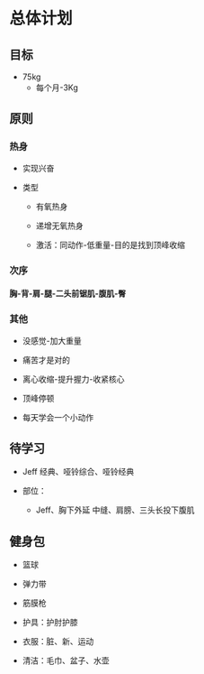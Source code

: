 # 总体计划

## 目标

-   75kg
    -   每个月-3Kg

## 原则

### 热身

- 实现兴奋

-   类型
    -   有氧热身

    -   递增无氧热身

    -   激活：同动作-低重量-目的是找到顶峰收缩


### 次序

#### **胸-背-肩-腿-二头前锯肌-腹肌-臀**

### 其他

-   没感觉-加大重量

-   痛苦才是对的

-   离心收缩-提升握力-收紧核心

-   顶峰停顿

-   每天学会一个小动作

## 待学习

-   Jeff 经典、哑铃综合、哑铃经典

-   部位：

    -   Jeff、胸下外延 中缝、肩膀、三头长投下腹肌



## 健身包

-   篮球

-   弹力带

-   筋膜枪

-   护具：护肘护膝

-   衣服：脏、新、运动

-   清洁：毛巾、盆子、水壶
